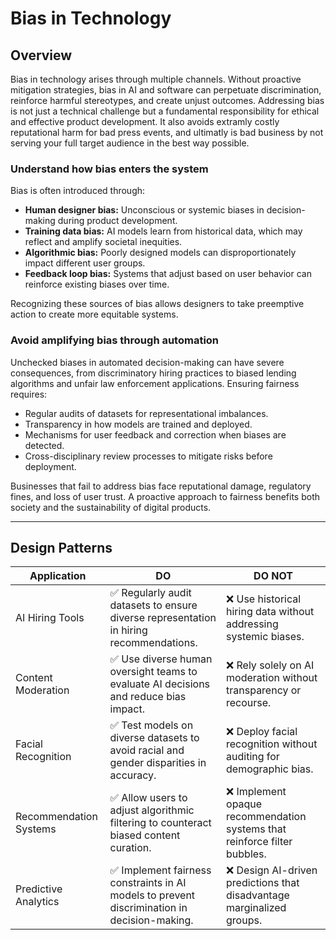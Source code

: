 # Bias in Technology

## Overview

Bias in technology arises through multiple channels. Without proactive mitigation strategies, bias in AI and software can perpetuate discrimination, reinforce harmful stereotypes, and create unjust outcomes. Addressing bias is not just a technical challenge but a fundamental responsibility for ethical and effective product development. It also avoids extramly costly reputational harm for bad press events, and ultimatly is bad business by not serving your full target audience in the best way possible. 

### Understand how bias enters the system

Bias is often introduced through:
- **Human designer bias:** Unconscious or systemic biases in decision-making during product development.
- **Training data bias:** AI models learn from historical data, which may reflect and amplify societal inequities.
- **Algorithmic bias:** Poorly designed models can disproportionately impact different user groups.
- **Feedback loop bias:** Systems that adjust based on user behavior can reinforce existing biases over time.

Recognizing these sources of bias allows designers to take preemptive action to create more equitable systems.

### Avoid amplifying bias through automation

Unchecked biases in automated decision-making can have severe consequences, from discriminatory hiring practices to biased lending algorithms and unfair law enforcement applications. Ensuring fairness requires:
- Regular audits of datasets for representational imbalances.
- Transparency in how models are trained and deployed.
- Mechanisms for user feedback and correction when biases are detected.
- Cross-disciplinary review processes to mitigate risks before deployment.

Businesses that fail to address bias face reputational damage, regulatory fines, and loss of user trust. A proactive approach to fairness benefits both society and the sustainability of digital products.

---

## Design Patterns

| Application           | DO                                                   | DO NOT                                                                 |
|----------------------|--------------------------------------------------------------------------------|------------------------------------------------------------------------|
| AI Hiring Tools      | ✅ Regularly audit datasets to ensure diverse representation in hiring recommendations. | ❌ Use historical hiring data without addressing systemic biases.       |
| Content Moderation  | ✅ Use diverse human oversight teams to evaluate AI decisions and reduce bias impact.   | ❌ Rely solely on AI moderation without transparency or recourse.       |
| Facial Recognition   | ✅ Test models on diverse datasets to avoid racial and gender disparities in accuracy.  | ❌ Deploy facial recognition without auditing for demographic bias.     |
| Recommendation Systems | ✅ Allow users to adjust algorithmic filtering to counteract biased content curation.  | ❌ Implement opaque recommendation systems that reinforce filter bubbles. |
| Predictive Analytics | ✅ Implement fairness constraints in AI models to prevent discrimination in decision-making. | ❌ Design AI-driven predictions that disadvantage marginalized groups.  |

